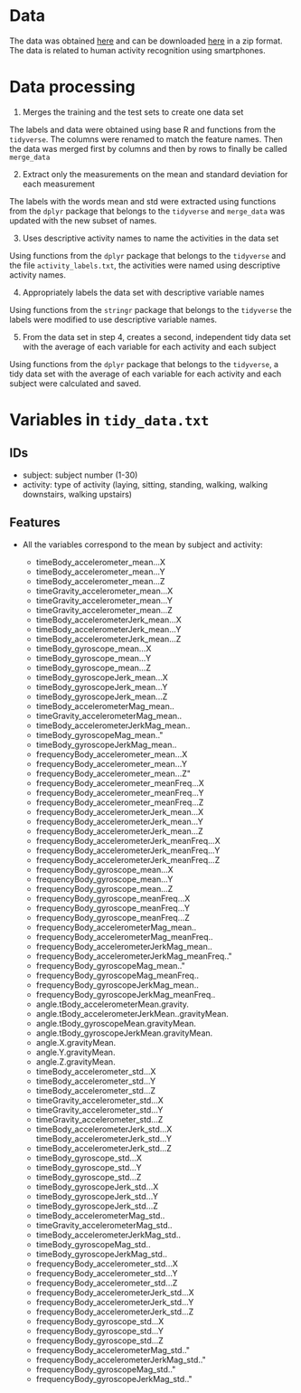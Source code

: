 # Data

The data was obtained [here](http://archive.ics.uci.edu/ml/datasets/Human+Activity+Recognition+Using+Smartphones) and can be downloaded [here](https://d396qusza40orc.cloudfront.net/getdata%2Fprojectfiles%2FUCI%20HAR%20Dataset.zip) in a zip format. The data is related to human activity recognition using smartphones.

# Data processing

1. Merges the training and the test sets to create one data set

The labels and data were obtained using base R and functions from the `tidyverse`. The columns were renamed to match the feature names. Then the data was merged first by columns and then by rows to finally be called `merge_data` 

2. Extract only the measurements on the mean and standard deviation for each measurement

The labels with the words mean and std were extracted using functions from the `dplyr` package that belongs to the `tidyverse` and `merge_data` was updated with the new subset of names.

3. Uses descriptive activity names to name the activities in the data set

Using functions from the `dplyr` package that belongs to the `tidyverse` and the file `activity_labels.txt`, the activities were named using descriptive activity names.

4. Appropriately labels the data set with descriptive variable names

Using functions from the `stringr` package that belongs to the `tidyverse` the labels were modified to use descriptive variable names.

5. From the data set in step 4, creates a second, independent tidy data set with the average of each variable for each activity and each subject

Using functions from the `dplyr` package that belongs to the `tidyverse`, a tidy data set with the average of each variable for each activity and each subject were calculated and saved.

# Variables in `tidy_data.txt`

## IDs

- subject: subject number (1-30)
- activity: type of activity (laying, sitting, standing, walking, walking downstairs, walking upstairs) 

## Features

- All the variables correspond to the mean by subject and activity:

    + timeBody_accelerometer_mean...X
    + timeBody_accelerometer_mean...Y
    + timeBody_accelerometer_mean...Z
    + timeGravity_accelerometer_mean...X
    + timeGravity_accelerometer_mean...Y
    + timeGravity_accelerometer_mean...Z
    + timeBody_accelerometerJerk_mean...X
    + timeBody_accelerometerJerk_mean...Y
    + timeBody_accelerometerJerk_mean...Z
    + timeBody_gyroscope_mean...X
    + timeBody_gyroscope_mean...Y
    + timeBody_gyroscope_mean...Z 
    + timeBody_gyroscopeJerk_mean...X
    + timeBody_gyroscopeJerk_mean...Y
    + timeBody_gyroscopeJerk_mean...Z 
    + timeBody_accelerometerMag_mean..
    + timeGravity_accelerometerMag_mean..
    + timeBody_accelerometerJerkMag_mean..
    + timeBody_gyroscopeMag_mean.."
    + timeBody_gyroscopeJerkMag_mean..
    + frequencyBody_accelerometer_mean...X
    + frequencyBody_accelerometer_mean...Y
    + frequencyBody_accelerometer_mean...Z"
    + frequencyBody_accelerometer_meanFreq...X
    + frequencyBody_accelerometer_meanFreq...Y
    + frequencyBody_accelerometer_meanFreq...Z
    + frequencyBody_accelerometerJerk_mean...X
    + frequencyBody_accelerometerJerk_mean...Y
    + frequencyBody_accelerometerJerk_mean...Z
    + frequencyBody_accelerometerJerk_meanFreq...X
    + frequencyBody_accelerometerJerk_meanFreq...Y
    + frequencyBody_accelerometerJerk_meanFreq...Z
    + frequencyBody_gyroscope_mean...X
    + frequencyBody_gyroscope_mean...Y
    + frequencyBody_gyroscope_mean...Z
    + frequencyBody_gyroscope_meanFreq...X
    + frequencyBody_gyroscope_meanFreq...Y 
    + frequencyBody_gyroscope_meanFreq...Z
    + frequencyBody_accelerometerMag_mean..
    + frequencyBody_accelerometerMag_meanFreq..
    + frequencyBody_accelerometerJerkMag_mean..
    + frequencyBody_accelerometerJerkMag_meanFreq.."
    + frequencyBody_gyroscopeMag_mean.."
    + frequencyBody_gyroscopeMag_meanFreq..
    + frequencyBody_gyroscopeJerkMag_mean..
    + frequencyBody_gyroscopeJerkMag_meanFreq..
    + angle.tBody_accelerometerMean.gravity.
    + angle.tBody_accelerometerJerkMean..gravityMean.
    + angle.tBody_gyroscopeMean.gravityMean.
    + angle.tBody_gyroscopeJerkMean.gravityMean.
    + angle.X.gravityMean.
    + angle.Y.gravityMean.
    + angle.Z.gravityMean.
    + timeBody_accelerometer_std...X
    + timeBody_accelerometer_std...Y
    + timeBody_accelerometer_std...Z
    + timeGravity_accelerometer_std...X
    + timeGravity_accelerometer_std...Y
    + timeGravity_accelerometer_std...Z
    + timeBody_accelerometerJerk_std...X
    timeBody_accelerometerJerk_std...Y
    + timeBody_accelerometerJerk_std...Z
    + timeBody_gyroscope_std...X
    + timeBody_gyroscope_std...Y
    + timeBody_gyroscope_std...Z
    + timeBody_gyroscopeJerk_std...X
    + timeBody_gyroscopeJerk_std...Y
    + timeBody_gyroscopeJerk_std...Z
    + timeBody_accelerometerMag_std..
    + timeGravity_accelerometerMag_std..
    + timeBody_accelerometerJerkMag_std..
    + timeBody_gyroscopeMag_std..
    + timeBody_gyroscopeJerkMag_std..
    + frequencyBody_accelerometer_std...X 
    + frequencyBody_accelerometer_std...Y
    + frequencyBody_accelerometer_std...Z 
    + frequencyBody_accelerometerJerk_std...X
    + frequencyBody_accelerometerJerk_std...Y
    + frequencyBody_accelerometerJerk_std...Z
    + frequencyBody_gyroscope_std...X 
    + frequencyBody_gyroscope_std...Y 
    + frequencyBody_gyroscope_std...Z 
    + frequencyBody_accelerometerMag_std.."
    + frequencyBody_accelerometerJerkMag_std.."
    + frequencyBody_gyroscopeMag_std.." 
    + frequencyBody_gyroscopeJerkMag_std.." 
